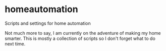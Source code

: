 # homeautomation
Scripts and settings for home automation

Not much more to say, I am currently on the adventure of making my home smarter. This is mostly a collection of scripts so I don't forget what to do next time.
